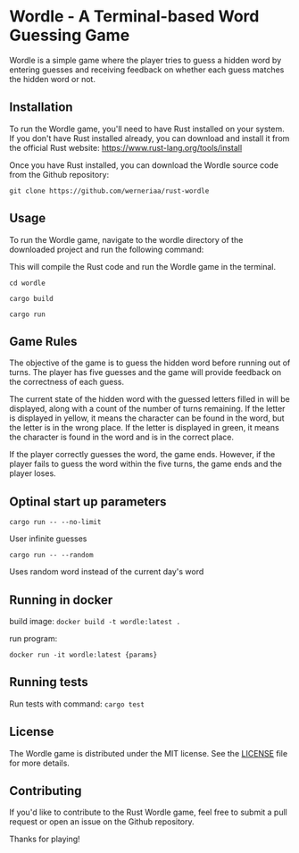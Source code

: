 # Wordle - A Terminal-based Word Guessing Game

Wordle is a simple game where the player tries to guess a hidden word by entering guesses and receiving feedback on whether each guess matches the hidden word or not.

## Installation

To run the Wordle game, you'll need to have Rust installed on your system. If you don't have Rust installed already, you can download and install it from the official Rust website: https://www.rust-lang.org/tools/install

Once you have Rust installed, you can download the Wordle source code from the Github repository:

`git clone https://github.com/werneriaa/rust-wordle`

## Usage

To run the Wordle game, navigate to the wordle directory of the downloaded project and run the following command:

This will compile the Rust code and run the Wordle game in the terminal.

`cd wordle`

`cargo build`

`cargo run`

## Game Rules

The objective of the game is to guess the hidden word before running out of turns. The player has five guesses and the game will provide feedback on the correctness of each guess.

The current state of the hidden word with the guessed letters filled in will be displayed, along with a count of the number of turns remaining. If the letter is displayed in yellow, it means the character can be found in the word, but the letter is in the wrong place. If the letter is displayed in green, it means the character is found in the word and is in the correct place.

If the player correctly guesses the word, the game ends. However, if the player fails to guess the word within the five turns, the game ends and the player loses.

## Optinal start up parameters

`cargo run -- --no-limit`

User infinite guesses

`cargo run -- --random`

Uses random word instead of the current day's word

## Running in docker

build image:
`docker build -t wordle:latest .`

run program:

`docker run -it wordle:latest {params}`

## Running tests

Run tests with command:
`cargo test`

## License

The Wordle game is distributed under the MIT license. See the [LICENSE](https://opensource.org/licenses/MIT) file for more details.

## Contributing

If you'd like to contribute to the Rust Wordle game, feel free to submit a pull request or open an issue on the Github repository.

Thanks for playing!
